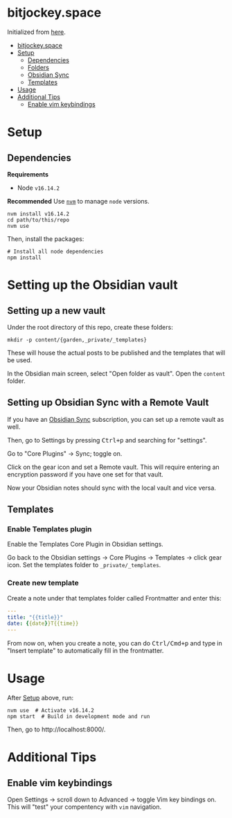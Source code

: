 # bitjockey.space

Initialized from [here](https://dev.to/bathrobe/creating-a-diy-digital-garden-with-obsidian-and-gatsby-378e).

- [bitjockey.space](#bitjockeyspace)
- [Setup](#setup)
  - [Dependencies](#dependencies)
  - [Folders](#folders)
  - [Obsidian Sync](#obsidian-sync)
  - [Templates](#templates)
- [Usage](#usage)
- [Additional Tips](#additional-tips)
  - [Enable vim keybindings](#enable-vim-keybindings)

# Setup

## Dependencies

**Requirements**
- Node `v16.14.2`

**Recommended** Use [`nvm`](https://github.com/nvm-sh/nvm) to manage `node` versions.

```shell
nvm install v16.14.2
cd path/to/this/repo
nvm use
```

Then, install the packages:

```shell
# Install all node dependencies
npm install
```

# Setting up the Obsidian vault
## Setting up a new vault

Under the root directory of this repo, create these folders:

```shell
mkdir -p content/{garden,_private/_templates}
```

These will house the actual posts to be published and the templates that will be used.

In the Obsidian main screen, select "Open folder as vault". Open the `content` folder.

## Setting up Obsidian Sync with a Remote Vault

If you have an [Obsidian Sync](https://obsidian.md/sync) subscription, you can set up a remote vault as well.

Then, go to Settings by pressing <kbd>Ctrl+p</kbd> and searching for "settings".

Go to "Core Plugins" -> Sync; toggle on.

Click on the gear icon and set a Remote vault. This will require entering an encryption password if you have one set for that vault.

Now your Obsidian notes should sync with the local vault and vice versa.

## Templates

### Enable Templates plugin

Enable the Templates Core Plugin in Obsidian settings.

Go back to the Obsidian settings -> Core Plugins -> Templates -> click gear icon. Set the templates folder to `_private/_templates`.

### Create new template

Create a note under that templates folder called Frontmatter and enter this:

```yaml
---
title: "{{title}}"
date: {{date}}T{{time}}
---
```

From now on, when you create a note, you can do <kbd>Ctrl/Cmd+p</kbd> and type in "Insert template" to automatically fill in the frontmatter.

# Usage

After [Setup](#setup) above, run:

```shell
nvm use  # Activate v16.14.2
npm start  # Build in development mode and run
```

Then, go to http://localhost:8000/.

# Additional Tips

## Enable vim keybindings

Open Settings -> scroll down to Advanced -> toggle Vim key bindings on. This will "test" your compentency with `vim` navigation.
